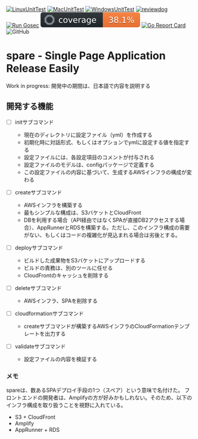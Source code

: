 [![LinuxUnitTest](https://github.com/nao1215/spare/actions/workflows/linux_test.yml/badge.svg)](https://github.com/nao1215/spare/actions/workflows/linux_test.yml)
[![MacUnitTest](https://github.com/nao1215/spare/actions/workflows/mac_test.yml/badge.svg)](https://github.com/nao1215/spare/actions/workflows/mac_test.yml)
[![WindowsUnitTest](https://github.com/nao1215/spare/actions/workflows/windows_test.yml/badge.svg)](https://github.com/nao1215/spare/actions/workflows/windows_test.yml)
[![reviewdog](https://github.com/nao1215/spare/actions/workflows/reviewdog.yml/badge.svg)](https://github.com/nao1215/spare/actions/workflows/reviewdog.yml)
[![Run Gosec](https://github.com/nao1215/spare/actions/workflows/security.yml/badge.svg)](https://github.com/nao1215/spare/actions/workflows/security.yml)
![Coverage](https://raw.githubusercontent.com/nao1215/octocovs-central-repo/main/badges/nao1215/spare/coverage.svg)
[![Go Report Card](https://goreportcard.com/badge/github.com/nao1215/spare)](https://goreportcard.com/report/github.com/nao1215/spare)
![GitHub](https://img.shields.io/github/license/nao1215/spare)

# spare - Single Page Application Release Easily
Work in progress: 開発中の期間は、日本語で内容を説明する

## 開発する機能
- [ ] initサブコマンド
  - 現在のディレクトリに設定ファイル（yml）を作成する
  - 初期化時に対話形式、もしくはオプションでymlに設定する値を指定する
  - 設定ファイルには、各設定項目のコメントが付与される
  - 設定ファイルのモデルは、configパッケージで定義する
  - この設定ファイルの内容に基づいて、生成するAWSインフラの構成が変わる
  
- [ ] createサブコマンド
  - AWSインフラを構築する
  - 最もシンプルな構成は、S3バケットとCloudFront
  - DBを利用する場合（API経由ではなくSPAが直接DB2アクセスする場合）、AppRunnerとRDSを構築する。ただし、このインフラ構成の需要がない、もしくはコードの複雑化が見込まれる場合は劣後とする。
  
- [ ] deployサブコマンド
  - ビルドした成果物をS3バケットにアップロードする
  - ビルドの責務は、別のツールに任せる
  - CloudFrontのキャッシュを削除する
    
- [ ] deleteサブコマンド
  - AWSインフラ、SPAを削除する
    
- [ ] cloudformationサブコマンド
  - createサブコマンドが構築するAWSインフラのCloudFormationテンプレートを出力する

- [ ] validateサブコマンド
  - 設定ファイルの内容を検証する
  
### メモ
spareは、数あるSPAデプロイ手段の1つ（スペア）という意味で名付けた。
フロントエンドの開発者は、Amplifyの方が好みかもしれない。そのため、以下のインフラ構成を取り扱うことを視野に入れている。
- S3 + CloudFront
- Amplify 
- AppRunner + RDS